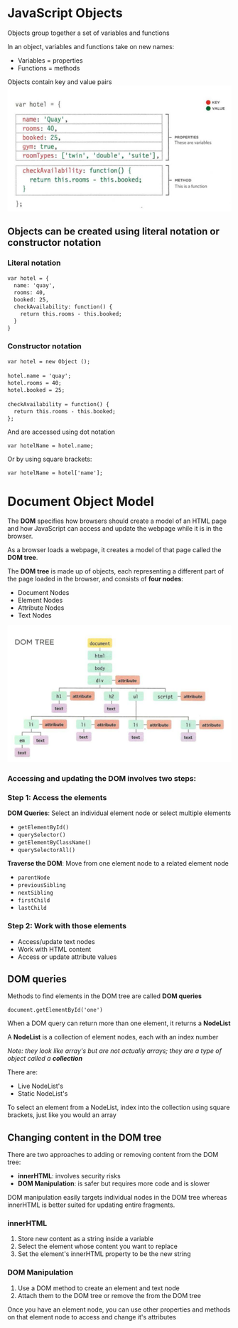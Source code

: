 # JavaScript Objects
Objects group together a set of variables and functions

In an object, variables and functions take on new names:
- Variables = properties
- Functions = methods

Objects contain key and value pairs
![Object](./images/object.png)

## Objects can be created using **literal** notation or **constructor** notation

### Literal notation
```
var hotel = {
  name: 'quay',
  rooms: 40,
  booked: 25,
  checkAvailability: function() {
    return this.rooms - this.booked;
  }
}
```



### Constructor notation
```
var hotel = new Object ();

hotel.name = 'quay';
hotel.rooms = 40;
hotel.booked = 25;

checkAvailability = function() {
  return this.rooms - this.booked;
};
```

And are accessed using dot notation
```
var hotelName = hotel.name;
```
Or by using square brackets:
```
var hotelName = hotel['name'];
```
# Document Object Model
The **DOM** specifies how browsers should create a model of an HTML page and how JavaScript can access and update the webpage while it is in the browser.

As a browser loads a webpage, it creates a model of that page called the **DOM tree**.

The **DOM tree** is made up of objects, each representing a different part of the page loaded in the browser, and consists of **four nodes**:

- Document Nodes
- Element Nodes
- Attribute Nodes
- Text Nodes

![DOM tree](./images/DOM_tree.png)

### **Accessing and updating the DOM involves two steps:**

### Step 1: Access the elements 

**DOM Queries**: Select an individual element node or select multiple elements 
- `getElementById()`
- `querySelector()`
- `getElementByClassName()`
- `querySelectorAll()`
    
**Traverse the DOM**: Move from one element node to a related element node
- `parentNode`
- `previousSibling`
- `nextSibling`
- `firstChild`
- `lastChild`


### Step 2: Work with those elements
- Access/update text nodes
- Work with HTML content
- Access or update attribute values

## DOM queries
Methods to find elements in the DOM tree are called **DOM queries**
```
document.getElementById('one')
```

When a DOM query can return more than one element, it returns a **NodeList**

A **NodeList** is a collection of element nodes, each with an index number

*Note: they look like array's but are not actually arrays; they are a type of object called a **collection***

There are:
- Live NodeList's
- Static NodeList's

To select an element from a NodeList, index into the collection using square brackets, just like you would an array

## Changing content in the DOM tree

There are two approaches to adding or removing content from the DOM tree:
- **innerHTML**: involves security risks
- **DOM Manipulation**: is safer but requires more code and is slower

DOM manipulation easily targets individual nodes in the DOM tree whereas innerHTML is better suited for updating entire fragments.

### innerHTML

1. Store new content as a string inside a variable
2. Select the element whose content you want to replace
3. Set the element's innerHTML property to be the new string


### DOM Manipulation

1. Use a DOM method to create an element and text node
2. Attach them to the DOM tree or remove the from the DOM tree

Once you have an element node, you can use other properties and methods on that element node to access and change it's attributes